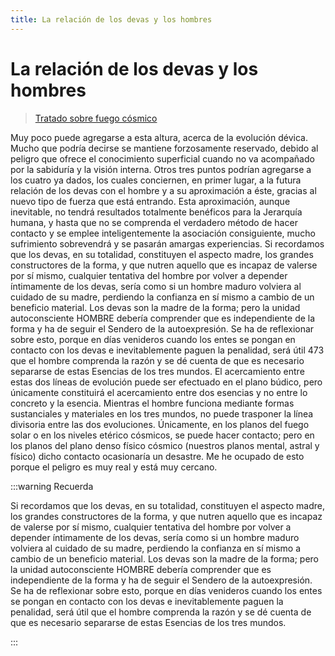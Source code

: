 ```yaml
---
title: La relación de los devas y los hombres
---
```


# La relación de los devas y los hombres

> [Tratado sobre fuego cósmico](/tratado-sobre-fuego-cosmico/manas-as-cosmic-system-human-factor#es393)


Muy poco puede agregarse a esta altura, acerca de la evolución dévica. Mucho que podría decirse se mantiene forzosamente reservado, debido al peligro que ofrece el conocimiento superficial cuando no va acompañado por la sabiduría y la visión interna. Otros tres puntos podrían agregarse a los cuatro ya dados, los cuales conciernen, en primer lugar, a la futura relación de los devas con el hombre y a su aproximación a éste, gracias al nuevo tipo de fuerza que está entrando. Esta aproximación, aunque inevitable, no tendrá resultados totalmente benéficos para la Jerarquía humana, y hasta que no se comprenda el verdadero método de hacer contacto y se emplee inteligentemente la asociación consiguiente, mucho sufrimiento sobrevendrá y se pasarán amargas experiencias. Si recordamos que los devas, en su totalidad, constituyen el aspecto madre, los grandes constructores de la forma, y que nutren aquello que es incapaz de valerse por sí mismo, cualquier tentativa del hombre por volver a depender íntimamente de los devas, sería como si un hombre maduro volviera al cuidado de su madre, perdiendo la confianza en sí mismo a cambio de un beneficio material. Los devas son la madre de la forma; pero la unidad autoconsciente HOMBRE debería comprender que es independiente de la forma y ha de seguir el Sendero de la autoexpresión. Se ha de reflexionar sobre esto, porque en días venideros cuando los entes se pongan en contacto con los devas e inevitablemente paguen la penalidad, será útil <pin lang="en">473</pin> que el hombre comprenda la razón y se dé cuenta de que es necesario separarse de estas Esencias de los tres mundos. El acercamiento entre estas dos líneas de evolución puede ser efectuado en el plano búdico, pero únicamente constituirá el acercamiento entre dos esencias y no entre lo concreto y la esencia. Mientras el hombre funciona mediante formas sustanciales y materiales en los tres mundos, no puede trasponer la línea divisoria entre las dos evoluciones. Únicamente, en los planos del fuego solar o en los niveles etérico cósmicos, se puede hacer contacto; pero en los planos del plano denso físico cósmico (nuestros planos mental, astral y físico) dicho contacto ocasionaría un desastre. Me he ocupado de esto porque el peligro es muy real y está muy cercano.

:::warning Recuerda

 Si recordamos que los devas, en su totalidad, constituyen el aspecto madre, los grandes constructores de la forma, y que nutren aquello que es incapaz de valerse por sí mismo, cualquier tentativa del hombre por volver a depender íntimamente de los devas, sería como si un hombre maduro volviera al cuidado de su madre, perdiendo la confianza en sí mismo a cambio de un beneficio material. Los devas son la madre de la forma; pero la unidad autoconsciente HOMBRE debería comprender que es independiente de la forma y ha de seguir el Sendero de la autoexpresión. Se ha de reflexionar sobre esto, porque en días venideros cuando los entes se pongan en contacto con los devas e inevitablemente paguen la penalidad, será útil que el hombre comprenda la razón y se dé cuenta de que es necesario separarse de estas Esencias de los tres mundos.

:::
